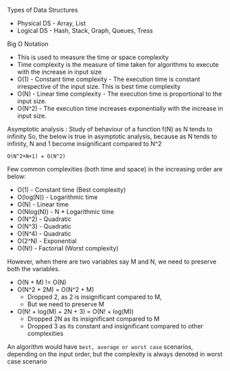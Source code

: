 Types of Data Structures

* Physical DS - Array, List
* Logical DS - Hash, Stack, Graph, Queues, Tress

Big O Notation

* This is used to measure the time or space complexity
* Time complexity is the measure of time taken for algorithms to execute with the increase in input size
* O(1) - Constant time complexity - The execution time is constant irrespective of the input size. This is best time
  complexity
* O(N) - Linear time complexity - The execution time is proportional to the input size.
* O(N^2) - The execution time increases exponentially with the increase in input size.

Asymptotic analysis : Study of behaviour of a function f(N) as N tends to infinity
So, the below is true in asymptotic analysis, because as N tends to infinity, N and 1 become insignificant compared to
N^2

`O(N^2+N+1) = O(N^2)`

Few common complexities (both time and space) in the increasing order are below:

* O(1) - Constant time (Best complexity)
* O(log(N)) - Logarithmic time
* O(N) - Linear time
* O(Nlog(N)) - N * Logarithmic time
* O(N^2) - Quadratic
* O(N^3) - Quadratic
* O(N^4) - Quadratic
* O(2^N) - Exponential
* O(N!) - Factorial (Worst complexity)

However, when there are two variables say M and N, we need to preserve both the variables.

* O(N + M) != O(N)
* O(N^2 + 2M) = O(N^2 + M)
  * Dropped 2, as 2 is insignificant compared to M, 
  * But we need to preserve M
* O(N! + log(M) + 2N + 3) = O(N! + log(M)) 
  * Dropped 2N as its insignificant compared to M
  * Dropped 3 as its constant and insignificant compared to other complexities 

An algorithm would have `best, average or worst case` scenarios, depending on the input order, but the complexity is
always denoted in worst case scenario

